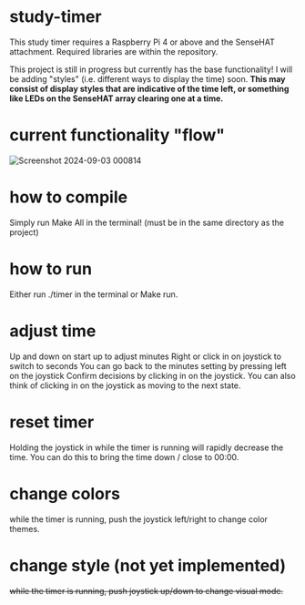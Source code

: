 # study-timer
This study timer requires a Raspberry Pi 4 or above and the SenseHAT attachment. Required libraries are within the repository.

This project is still in progress but currently has the base functionality! I will be adding "styles" (i.e. different ways to display the time) soon.
**This may consist of display styles that are indicative of the time left, or something like LEDs on the SenseHAT array clearing one at a time.**

# current functionality "flow"
   ![Screenshot 2024-09-03 000814](https://github.com/user-attachments/assets/4100abfd-41cc-4fdb-9b74-1dd3792294a8)

# how to compile
Simply run Make All in the terminal! (must be in the same directory as the project)

# how to run
Either run ./timer in the terminal or Make run.

# adjust time
  Up and down on start up to adjust minutes
  Right or click in on joystick to switch to seconds
  You can go back to the minutes setting by pressing left on the joystick
  Confirm decisions by clicking in on the joystick. You can also think of clicking in on the joystick as moving to the next state.

# reset timer
  Holding the joystick in while the timer is running will rapidly decrease the time. You can do this to bring the time down / close to 00:00.

# change colors
  while the timer is running, push the joystick left/right to change color themes.

# change style (not yet implemented)
  ~~while the timer is running, push joystick up/down to change visual mode.~~


